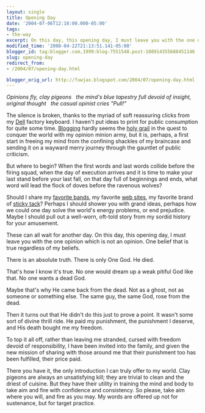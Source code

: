 ```yaml
---
layout: single
title: Opening Day
date: '2004-07-06T12:18:00.000-05:00'
tags:
- the-way
excerpt: On this day, this opening day, I must leave you with the one opinion which is not an opinion.
modified_time: '2008-04-22T21:13:51.141-05:00'
blogger_id: tag:blogger.com,1999:blog-7551548.post-108914355688451146
slug: opening-day
redirect_from:
- /2004/07/opening-day.html

blogger_orig_url: http://fuwjax.blogspot.com/2004/07/opening-day.html
---
```


*Opinions fly, clay pigeons
&nbsp;&nbsp;the mind's blue tapestry full
devoid of insight, original thought
&nbsp;&nbsp;the casual opinist cries "Pull!"*

The silence is broken, thanks to the myriad of soft reassuring clicks from my [Dell](http://dell.com) factory keyboard.  I haven't put ideas to print for public consumption for quite some time.  [Blogging](http://blogger.com) hardly seems the [holy grail](http://www.mwscomp.com/movies/grail/grail-08.htm) in the quest to conquer the world with my opinion minion army, but it is, perhaps, a first start in freeing my mind from the confining shackles of my braincase and sending it on a wayward merry journey through the gauntlet of public criticism.

But where to begin?  When the first words and last words collide before the firing squad, when the day of execution arrives and it is time to make your last stand before your last fall, on that day full of beginnings and ends, what word will lead the flock of doves before the ravenous wolves?

Should I share my [favorite bands](http://www.troutmusic.com), my favorite [web sites](http://fuwjax.com), my favorite brand of [sticky tack](http://www.prank.org/phpBB2/archive/o_t/t_659/sticky-tack.html)?   Perhaps I should shower you with grand ideas, perhaps how we could one day solve the world's energy problems, or end prejudice.  Maybe I should pull out a well-worn, oft-told story from my sordid history for your amusement.

These can all wait for another day.  On this day, this opening day, I must leave you with the one opinion which is not an opinion.  One belief that is true regardless of my beliefs.

There is an absolute truth.  There is only One God.  He died.

That's how I know it's true.  No one would dream up a weak pitiful God like that.  No one wants a dead God.

Maybe that's why He came back from the dead.  Not as a ghost, not as someone or something else.  The same guy, the same God, rose from the dead.

Then it turns out that He didn't do this just to prove a point.  It wasn't some sort of divine thrill ride.  He paid my punishment, the punishment I deserve, and His death bought me my freedom.

To top it all off, rather than leaving me stranded, cursed with freedom devoid of responsibility, I have been invited into the family, and given the new mission of sharing with those around me that their punishment too has been fulfilled, their price paid.

There you have it, the only introduction I can truly offer to my world.  Clay pigeons are always an unsatisfying kill; they are trivial to clean and the driest of cuisine.  But they have their utility in training the mind and body  to take aim and fire with confidence and consistency.  So please, take aim where you will, and fire as you may.  My words are offered up not for sustenance, but for target practice.
